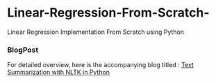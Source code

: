 # Linear-Regression-From-Scratch-
Linear Regression Implementation From Scratch using Python

### BlogPost
For detailed overview, here is the accompanying blog titled : [Text Summarization with NLTK in Python](https://stackabuse.com/text-summarization-with-nltk-in-python/)
